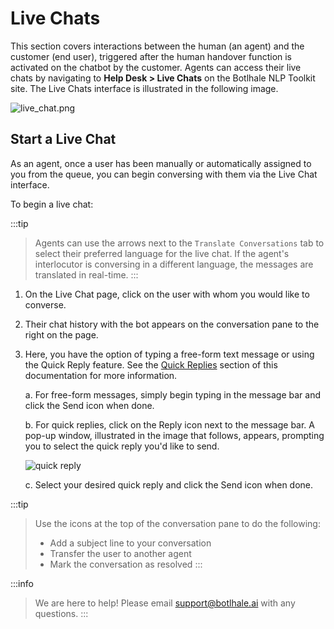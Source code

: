 # Live Chats 

This section covers interactions between the human (an agent) and the customer (end user), triggered after the human handover function is activated on the chatbot by the customer. Agents can access their live chats by navigating to **Help Desk > Live Chats** on the Botlhale NLP Toolkit site. The Live Chats interface is illustrated in the following image.

![live_chat.png](https://botlhale-ai-assets.s3.amazonaws.com/doc-imgs/live-chat-interface.png)

## Start a Live Chat

As an agent, once a user has been manually or automatically assigned to you from the queue, you can begin conversing with them via the Live Chat interface.

To begin a live chat: 

:::tip
> Agents can use the arrows next to the `Translate Conversations` tab to select their preferred language for the live chat. If the agent's interlocutor is conversing in a different language, the messages are translated in real-time.
:::

1. On the Live Chat page, click on the user with whom you would like to converse.
2. Their chat history with the bot appears on the conversation pane to the right on the page.
3. Here, you have the option of typing a free-form text message or using the Quick Reply feature. See the [Quick Replies](https://docs.botlhale.xyz/docs/Platform/help-desk/Quick%20Replies) section of this documentation for more information.
   
   a. For free-form messages, simply begin typing in the message bar and click the Send icon when done.

   b. For quick replies, click on the Reply icon next to the message bar. A pop-up window, illustrated in the image that follows, appears, prompting you to select the quick reply you'd like to send.

   ![quick reply](https://botlhale-ai-assets.s3.amazonaws.com/doc-imgs/quick-reply-live-chat.png)

   c. Select your desired quick reply and click the Send icon when done.

:::tip 
> Use the icons at the top of the conversation pane to do the following:
> - Add a subject line to your conversation
> - Transfer the user to another agent
> - Mark the conversation as resolved
:::

:::info
> We are here to help! Please email support@botlhale.ai with any questions.
:::
   


